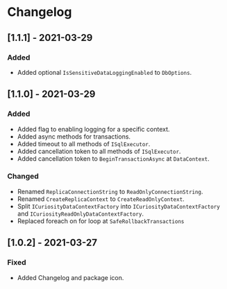 # Changelog

## [1.1.1] - 2021-03-29

### Added

- Added optional `IsSensitiveDataLoggingEnabled` to `DbOptions`.

## [1.1.0] - 2021-03-29

### Added

- Added flag to enabling logging for a specific context.
- Added async methods for transactions.
- Added timeout to all methods of `ISqlExecutor`.
- Added cancellation token to all methods of `ISqlExecutor`.
- Added cancellation token to `BeginTransactionAsync` at `DataContext`.

### Changed

- Renamed `ReplicaConnectionString` to `ReadOnlyConnectionString`.
- Renamed `CreateReplicaContext` to `CreateReadOnlyContext`.
- Split `ICuriosityDataContextFactory` into `ICuriosityDataContextFactory` and `ICuriosityReadOnlyDataContextFactory`.
- Replaced foreach on for loop at `SafeRollbackTransactions`

## [1.0.2] - 2021-03-27

### Fixed

- Added Changelog and package icon.